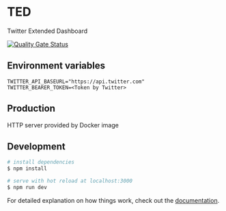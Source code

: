# TED

Twitter Extended Dashboard

[![Quality Gate Status](https://aminsep.disi.unibo.it/sonarqube/api/project_badges/measure?project=TED&metric=alert_status)](https://aminsep.disi.unibo.it/sonarqube/dashboard?id=TED)

## Environment variables

	TWITTER_API_BASEURL="https://api.twitter.com"
	TWITTER_BEARER_TOKEN=<Token by Twitter>

## Production
HTTP server provided by Docker image

## Development

```bash
# install dependencies
$ npm install

# serve with hot reload at localhost:3000
$ npm run dev
```

For detailed explanation on how things work, check out the [documentation](https://nuxtjs.org).

